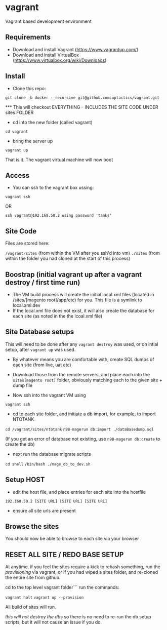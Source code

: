 # vagrant

Vagrant based development environment

## Requirements

* Download and install Vagrant (https://www.vagrantup.com/)
* Download and install VirtualBox (https://www.virtualbox.org/wiki/Downloads)

## Install

* Clone this repo: 

```git clone -b docker --recursive git@github.com:uptactics/vagrant.git```

*** This will checkout EVERYTHING - INCLUDES THE SITE CODE UNDER sites FOLDER

* cd into the new folder (called vagrant) 

```cd vagrant```

* bring the server up 

```vagrant up```

That is it. The vagrant virtual machine will now boot

## Access

* You can ssh to the vagrant box ussing:

```vagrant ssh```

OR

```ssh vagrant@192.168.50.2 using password 'tanks'```

## Site Code

Files are stored here: 

```/vagrant/sites``` (from within the VM after you ssh'd into vm)
```./sites``` (from within the folder you had cloned at the start of this process)

## Boostrap (initial vagrant up after a vagrant destroy / first time run)

* The VM build process will create the initial local.xml files (located in /sites/[magento root]/app/etc) for you. 
  This file is a symlink to local.xml.dev
* If the local.xml file does not exist, it will also create the database for each site (as noted in the the lcoal.xml file) 

## Site Database setups

This will need to be done after any ```vagrant destroy``` was used, or on intial setup, after ```vagrant up``` was used. 

* By whatever means you are comfortable with, create SQL dumps of each site (from live, uat etc)
* Download those from the remote servers, and place each into the ```sites[magento root]``` folder, obviously matching each    to the given site + dump file

* Now ssh into the vagrant VM using 

```vagrant ssh```

* cd to each site folder, and initiate a db import, for example, to import NTOTANK

```cd /vagrant/sites/ntotank```
```n98-magerun db:import ./dataBasedump.sql```

(If you get an error of database not existing, use ```n98-magerun db:create``` to create the db)

* next run the database migrate scripts

```cd shell```
```/bin/bash ./mage_db_to_dev.sh```

## Setup HOST

* edit the host file, and place entries for each site into the hostfile

```192.168.50.2 [SITE URL] [SITE URL] [SITE URL]```

* ensure all site urls are present

## Browse the sites

You should now be able to browse to each site via your browser

## RESET ALL SITE / REDO BASE SETUP

At anytime, if you feel the sites require a kick to rehash something, run the *provisioning* via vagrant, or if you had wiped a sites folder, and re-cloned the entire site from github.

cd to the top level vagrant folder```
run the commands: 

```vagrant halt```
```vagrant up --provision```

All build of sites will run.

*this will not destroy the dbs* so there is no need to re-run the db setup scripts, but it will not cause an issue if you do.






